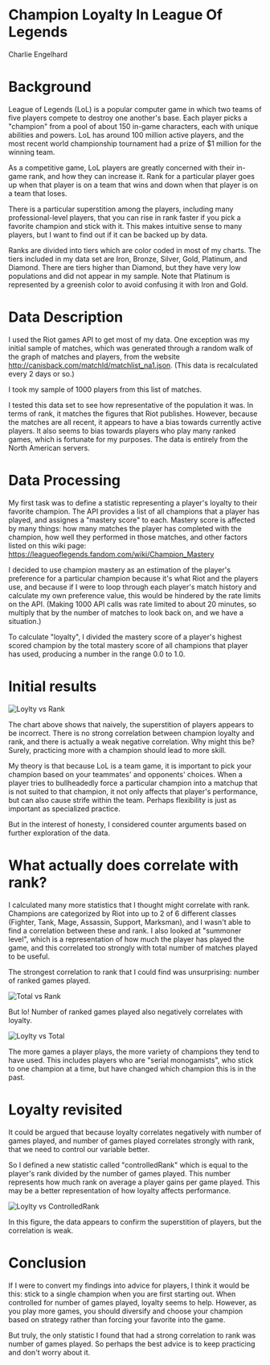 # Champion Loyalty In League Of Legends

Charlie Engelhard

# Background

League of Legends (LoL) is a popular computer game in which two teams of five players compete to destroy one another's base. Each player picks a "champion" from a pool of about 150 in-game characters, each with unique abilities and powers. LoL has around 100 million active players, and the most recent world championship tournament had a prize of $1 million for the winning team. 

As a competitive game, LoL players are greatly concerned with their in-game rank, and how they can increase it. Rank for a particular player goes up when that player is on a team that wins and down when that player is on a team that loses. 

There is a particular superstition among the players, including many professional-level players, that you can rise in rank faster if you pick a favorite champion and stick with it. This makes intuitive sense to many players, but I want to find out if it can be backed up by data.

Ranks are divided into tiers which are color coded in most of my charts. The tiers included in my data set are Iron, Bronze, Silver, Gold, Platinum, and Diamond. There are tiers higher than Diamond, but they have very low populations and did not appear in my sample. Note that Platinum is represented by a greenish color to avoid confusing it with Iron and Gold.

# Data Description

I used the Riot games API to get most of my data. One exception was my initial sample of matches, which was generated through a random walk of the graph of matches and players, from the website http://canisback.com/matchId/matchlist_na1.json. (This data is recalculated every 2 days or so.)

I took my sample of 1000 players from this list of matches. 

I tested this data set to see how representative of the population it was. In terms of rank, it matches the figures that Riot publishes. However, because the matches are all recent, it appears to have a bias towards currently active players. It also seems to bias towards players who play many ranked games, which is fortunate for my purposes. The data is entirely from the North American servers.

# Data Processing

My first task was to define a statistic representing a player's loyalty to their favorite champion. The API provides a list of all champions that a player has played, and assignes a "mastery score" to each. Mastery score is affected by many things: how many matches the player has completed with the champion, how well they performed in those matches, and other factors listed on this wiki page: https://leagueoflegends.fandom.com/wiki/Champion_Mastery

I decided to use champion mastery as an estimation of the player's preference for a particular champion because it's what Riot and the players use, and because if I were to loop through each player's match history and calculate my own preference value, this would be hindered by the rate limits on the API. (Making 1000 API calls was rate limited to about 20 minutes, so multiply that by the number of matches to look back on, and we have a situation.)

To calculate "loyalty", I divided the mastery score of a player's highest scored champion by the total mastery score of all champions that player has used, producing a number in the range 0.0 to 1.0. 

# Initial results

![Loylty vs Rank](/loyalty_v_rank.png?raw=true "Loylty vs Rank")

The chart above shows that naively, the superstition of players appears to be incorrect. There is no strong correlation between champion loyalty and rank, and there is actually a weak negative correlation. Why might this be? Surely, practicing more with a champion should lead to more skill. 

My theory is that because LoL is a team game, it is important to pick your champion based on your teammates' and opponents' choices. When a player tries to bullheadedly force a particular champion into a matchup that is not suited to that champion, it not only affects that player's performance, but can also cause strife within the team. Perhaps flexibility is just as important as specialized practice. 

But in the interest of honesty, I considered counter arguments based on further exploration of the data.

# What actually does correlate with rank?

I calculated many more statistics that I thought might correlate with rank. Champions are categorized by Riot into up to 2 of 6 different classes (Fighter, Tank, Mage, Assassin, Support, Marksman), and I wasn't able to find a correlation between these and rank. I also looked at "summoner level", which is a representation of how much the player has played the game, and this correlated too strongly with total number of matches played to be useful. 

The strongest correlation to rank that I could find was unsurprising: number of ranked games played.

![Total vs Rank](/total_v_rank.png?raw=true "Total vs Rank")

But lo! Number of ranked games played also negatively correlates with loyalty. 

![Loylty vs Total](/loyalty_v_total.png?raw=true "Loylty vs Total")

The more games a player plays, the more variety of champions they tend to have used. This includes players who are "serial monogamists", who stick to one champion at a time, but have changed which champion this is in the past. 

# Loyalty revisited

It could be argued that because loyalty correlates negatively with number of games played, and number of games played correlates strongly with rank, that we need to control our variable better.

So I defined a new statistic called "controlledRank" which is equal to the player's rank divided by the number of games played. This number represents how much rank on average a player gains per game played. This may be a better representation of how loyalty affects performance.

![Loylty vs ControlledRank](/loyalty_v_controlledRank.png?raw=true "Loylty vs ControlledRank")

In this figure, the data appears to confirm the superstition of players, but the correlation is weak.

# Conclusion

If I were to convert my findings into advice for players, I think it would be this: stick to a single champion when you are first starting out. When controlled for number of games played, loyalty seems to help. However, as you play more games, you should diversify and choose your champion based on strategy rather than forcing your favorite into the game.

But truly, the only statistic I found that had a strong correlation to rank was number of games played. So perhaps the best advice is to keep practicing and don't worry about it.